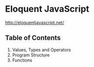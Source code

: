 # Eloquent JavaScript
http://eloquentjavascript.net/

## Table of Contents

1. Values, Types and Operators
2. Program Structure
3. Functions